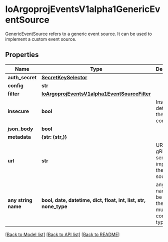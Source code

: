 # IoArgoprojEventsV1alpha1GenericEventSource

GenericEventSource refers to a generic event source. It can be used to implement a custom event source.

## Properties
Name | Type | Description | Notes
------------ | ------------- | ------------- | -------------
**auth_secret** | [**SecretKeySelector**](SecretKeySelector.md) |  | [optional] 
**config** | **str** |  | [optional] 
**filter** | [**IoArgoprojEventsV1alpha1EventSourceFilter**](IoArgoprojEventsV1alpha1EventSourceFilter.md) |  | [optional] 
**insecure** | **bool** | Insecure determines the type of connection. | [optional] 
**json_body** | **bool** |  | [optional] 
**metadata** | **{str: (str,)}** |  | [optional] 
**url** | **str** | URL of the gRPC server that implements the event source. | [optional] 
**any string name** | **bool, date, datetime, dict, float, int, list, str, none_type** | any string name can be used but the value must be the correct type | [optional]

[[Back to Model list]](../README.md#documentation-for-models) [[Back to API list]](../README.md#documentation-for-api-endpoints) [[Back to README]](../README.md)


